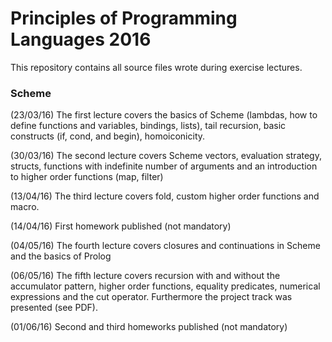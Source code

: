 # Principles of Programming Languages 2016

This repository contains all source files wrote during exercise lectures.

### Scheme

(23/03/16) The first lecture covers the basics of Scheme (lambdas, how to define functions and variables, bindings, lists), tail recursion, basic constructs (if, cond, and begin), homoiconicity.

(30/03/16) The second lecture covers Scheme vectors, evaluation strategy, structs, functions with indefinite number of arguments and an introduction to higher order functions (map, filter)

(13/04/16) The third lecture covers fold, custom higher order functions and macro.

(14/04/16) First homework published (not mandatory)

(04/05/16) The fourth lecture covers closures and continuations in Scheme and the basics of Prolog

(06/05/16) The fifth lecture covers recursion with and without the accumulator pattern, higher order functions, equality predicates, numerical expressions and the cut operator. Furthermore the project track was presented (see PDF).

(01/06/16) Second and third homeworks published (not mandatory)
